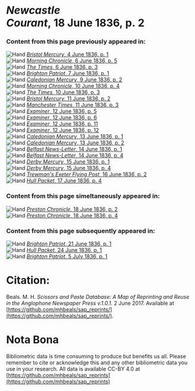 # *Newcastle Courant*, 18 June 1836, p. 2  
  
### Content from this page previously appeared in:  
![Hand](http://scissorsandpaste.net/wp-content/uploads/2017/06/smallhandpointer.png) [*Bristol Mercury*, 4 June 1836, p. 1](https://mhbeals.github.io/sap_html/Bristol-Mercury/Bristol-Mercury-4-June-1836-p-1)  
![Hand](http://scissorsandpaste.net/wp-content/uploads/2017/06/smallhandpointer.png) [*Morning Chronicle*, 6 June 1836, p. 5](https://mhbeals.github.io/sap_html/Morning-Chronicle/Morning-Chronicle-6-June-1836-p-5)  
![Hand](http://scissorsandpaste.net/wp-content/uploads/2017/06/smallhandpointer.png) [*The Times*, 6 June 1836, p. 3](https://mhbeals.github.io/sap_html/The-Times/The-Times-6-June-1836-p-3)  
![Hand](http://scissorsandpaste.net/wp-content/uploads/2017/06/smallhandpointer.png) [*Brighton Patriot*, 7 June 1836, p. 1](https://mhbeals.github.io/sap_html/Brighton-Patriot/Brighton-Patriot-7-June-1836-p-1)  
![Hand](http://scissorsandpaste.net/wp-content/uploads/2017/06/smallhandpointer.png) [*Caledonian Mercury*, 9 June 1836, p. 2](https://mhbeals.github.io/sap_html/Caledonian-Mercury/Caledonian-Mercury-9-June-1836-p-2)  
![Hand](http://scissorsandpaste.net/wp-content/uploads/2017/06/smallhandpointer.png) [*Morning Chronicle*, 10 June 1836, p. 4](https://mhbeals.github.io/sap_html/Morning-Chronicle/Morning-Chronicle-10-June-1836-p-4)  
![Hand](http://scissorsandpaste.net/wp-content/uploads/2017/06/smallhandpointer.png) [*The Times*, 10 June 1836, p. 3](https://mhbeals.github.io/sap_html/The-Times/The-Times-10-June-1836-p-3)  
![Hand](http://scissorsandpaste.net/wp-content/uploads/2017/06/smallhandpointer.png) [*Bristol Mercury*, 11 June 1836, p. 2](https://mhbeals.github.io/sap_html/Bristol-Mercury/Bristol-Mercury-11-June-1836-p-2)  
![Hand](http://scissorsandpaste.net/wp-content/uploads/2017/06/smallhandpointer.png) [*Manchester Times*, 11 June 1836, p. 3](https://mhbeals.github.io/sap_html/Manchester-Times/Manchester-Times-11-June-1836-p-3)  
![Hand](http://scissorsandpaste.net/wp-content/uploads/2017/06/smallhandpointer.png) [*Examiner*, 12 June 1836, p. 5](https://mhbeals.github.io/sap_html/Examiner/Examiner-12-June-1836-p-5)  
![Hand](http://scissorsandpaste.net/wp-content/uploads/2017/06/smallhandpointer.png) [*Examiner*, 12 June 1836, p. 6](https://mhbeals.github.io/sap_html/Examiner/Examiner-12-June-1836-p-6)  
![Hand](http://scissorsandpaste.net/wp-content/uploads/2017/06/smallhandpointer.png) [*Examiner*, 12 June 1836, p. 11](https://mhbeals.github.io/sap_html/Examiner/Examiner-12-June-1836-p-11)  
![Hand](http://scissorsandpaste.net/wp-content/uploads/2017/06/smallhandpointer.png) [*Examiner*, 12 June 1836, p. 12](https://mhbeals.github.io/sap_html/Examiner/Examiner-12-June-1836-p-12)  
![Hand](http://scissorsandpaste.net/wp-content/uploads/2017/06/smallhandpointer.png) [*Caledonian Mercury*, 13 June 1836, p. 1](https://mhbeals.github.io/sap_html/Caledonian-Mercury/Caledonian-Mercury-13-June-1836-p-1)  
![Hand](http://scissorsandpaste.net/wp-content/uploads/2017/06/smallhandpointer.png) [*Caledonian Mercury*, 13 June 1836, p. 2](https://mhbeals.github.io/sap_html/Caledonian-Mercury/Caledonian-Mercury-13-June-1836-p-2)  
![Hand](http://scissorsandpaste.net/wp-content/uploads/2017/06/smallhandpointer.png) [*Belfast News-Letter*, 14 June 1836, p. 1](https://mhbeals.github.io/sap_html/Belfast-News-Letter/Belfast-News-Letter-14-June-1836-p-1)  
![Hand](http://scissorsandpaste.net/wp-content/uploads/2017/06/smallhandpointer.png) [*Belfast News-Letter*, 14 June 1836, p. 4](https://mhbeals.github.io/sap_html/Belfast-News-Letter/Belfast-News-Letter-14-June-1836-p-4)  
![Hand](http://scissorsandpaste.net/wp-content/uploads/2017/06/smallhandpointer.png) [*Derby Mercury*, 15 June 1836, p. 1](https://mhbeals.github.io/sap_html/Derby-Mercury/Derby-Mercury-15-June-1836-p-1)  
![Hand](http://scissorsandpaste.net/wp-content/uploads/2017/06/smallhandpointer.png) [*Derby Mercury*, 15 June 1836, p. 4](https://mhbeals.github.io/sap_html/Derby-Mercury/Derby-Mercury-15-June-1836-p-4)  
![Hand](http://scissorsandpaste.net/wp-content/uploads/2017/06/smallhandpointer.png) [*Trewman's Exeter Flying Post*, 16 June 1836, p. 2](https://mhbeals.github.io/sap_html/Trewman's-Exeter-Flying-Post/Trewman's-Exeter-Flying-Post-16-June-1836-p-2)  
![Hand](http://scissorsandpaste.net/wp-content/uploads/2017/06/smallhandpointer.png) [*Hull Packet*, 17 June 1836, p. 4](https://mhbeals.github.io/sap_html/Hull-Packet/Hull-Packet-17-June-1836-p-4)  
  
### Content from this page simeltaneously appeared in:  
![Hand](http://scissorsandpaste.net/wp-content/uploads/2017/06/smallhandpointer.png) [*Preston Chronicle*, 18 June 1836, p. 2](https://mhbeals.github.io/sap_html/Preston-Chronicle/Preston-Chronicle-18-June-1836-p-2)  
![Hand](http://scissorsandpaste.net/wp-content/uploads/2017/06/smallhandpointer.png) [*Preston Chronicle*, 18 June 1836, p. 4](https://mhbeals.github.io/sap_html/Preston-Chronicle/Preston-Chronicle-18-June-1836-p-4)  
  
### Content from this page subsequently appeared in:  
![Hand](http://scissorsandpaste.net/wp-content/uploads/2017/06/smallhandpointer.png) [*Brighton Patriot*, 21 June 1836, p. 1](https://mhbeals.github.io/sap_html/Brighton-Patriot/Brighton-Patriot-21-June-1836-p-1)  
![Hand](http://scissorsandpaste.net/wp-content/uploads/2017/06/smallhandpointer.png) [*Hull Packet*, 24 June 1836, p. 1](https://mhbeals.github.io/sap_html/Hull-Packet/Hull-Packet-24-June-1836-p-1)  
![Hand](http://scissorsandpaste.net/wp-content/uploads/2017/06/smallhandpointer.png) [*Brighton Patriot*, 5 July 1836, p. 1](https://mhbeals.github.io/sap_html/Brighton-Patriot/Brighton-Patriot-5-July-1836-p-1)  


# Citation: 

Beals. M. H. *Scissors and Paste Database: A Map of Reprinting and Reuse in the Anglophone Newspaper Press v.1.0.1.* 2 June 2017. Available at [https://github.com/mhbeals/sap_reprints/](https://github.com/mhbeals/sap_reprints/). 

# Nota Bona

Bibliometric data is time consuming to produce but benefits us all. Please remember to cite or acknowledge this and any other bibliometric data you use in your research. All data is available CC-BY 4.0 at [https://github.com/mhbeals/sap_reprints](https://github.com/mhbeals/sap_reprints)